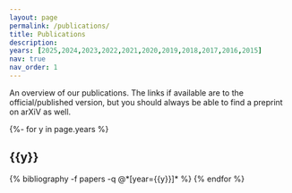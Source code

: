 ```yaml
---
layout: page
permalink: /publications/
title: Publications
description: 
years: [2025,2024,2023,2022,2021,2020,2019,2018,2017,2016,2015]
nav: true
nav_order: 1
---
```

<!-- _pages/publications.md -->

An overview of our publications. The links if available are to the official/published version, but you should always be able to find a preprint on arXiV as well. 

<div class="publications">

{%- for y in page.years %}
  <h2 class="year">{{y}}</h2>
  {% bibliography -f papers -q @*[year={{y}}]* %}
{% endfor %}

</div>
